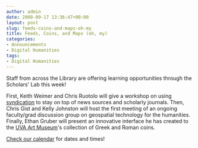 ```yaml
---
author: admin
date: 2008-09-17 13:36:47+00:00
layout: post
slug: feeds-coins-and-maps-oh-my
title: Feeds, Coins, and Maps (oh, my)
categories:
- Announcements
- Digital Humanities
tags:
- Digital Humanities
---
```


Staff from across the Library are offering learning opportunities through the Scholars' Lab this week!

First, Keith Weimer and Chris Ruotolo will give a workshop on using [syndication](http://en.wikipedia.org/wiki/Web_feed) to stay on top of news sources and scholarly journals.  Then, Chris Gist and Kelly Johnston will host the first meeting of an ongoing faculty/grad discussion group on geospatial technology for the humanities.  Finally, Ethan Gruber will present an innovative interface he has created to the [UVA Art Museum](http://www.virginia.edu/artmuseum/)'s collection of Greek and Roman coins.

[Check our calendar](http://www2.scholarslab.org/about/events.html#/?p=251) for dates and times!
